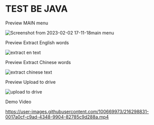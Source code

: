 # TEST BE JAVA

Preview MAIN menu

![Screenshot from 2023-02-02 17-11-18main menu](https://user-images.githubusercontent.com/100669973/216297382-849bc2a2-29d8-45ed-a8aa-2f4b1af9981e.png)

Preview Extract English words

![extract en text](https://user-images.githubusercontent.com/100669973/216297562-6669ac97-c1c2-4e01-a2fc-dc0c1e78df99.png)

Preview Extract Chinese words

![extract chinese text](https://user-images.githubusercontent.com/100669973/216297743-283822a2-0018-4d79-bac1-041a1d87ffb2.png)

Preview Upload to drive

![upload to drive](https://user-images.githubusercontent.com/100669973/216297826-70b8b19d-89bd-4710-ad20-31c00640f5e9.png)


Demo Video

https://user-images.githubusercontent.com/100669973/216298831-0017a0cf-c9ad-4348-9904-82785c9d288a.mp4

